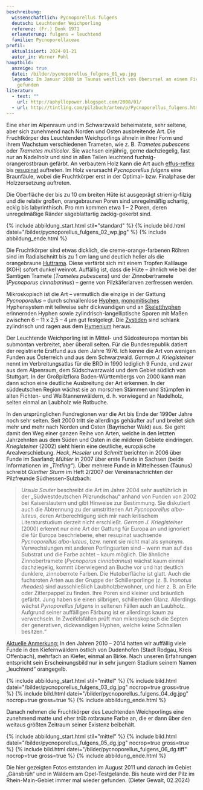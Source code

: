 ```yaml
---
beschreibung:
  wissenschaftlich: Pycnoporellus fulgens
  deutsch: Leuchtender Weichporling
  referenz: (Fr.) Donk 1971
  erlaeuterung: fulgens = leuchtend
  familie: Pycnoporellaceae
profil:
  aktualisiert: 2024-01-21
  autor_in: Werner Pohl
hauptbild:
  anzeige: true
  datei: /bilder/pycnoporellus_fulgens_01_wp.jpg
  legende: Im Januar 2008 im Taunus westlich von Oberursel an einem Fichtenstumpf
    gefunden
literatur:
  - text: ""
    url: http://aphyllopower.blogspot.com/2008/01/
  - url: http://tintling.com/pilzbuch/arten/p/Pycnoporellus_fulgens.html
---
```

Eine eher im Alpenraum und im Schwarzwald beheimatete, sehr seltene, aber sich zunehmend nach Norden und Osten ausbreitende Art. Die Fruchtkörper des Leuchtenden Weichporlings ähneln in ihrer Form und ihrem Wachstum verschiedenen Trameten, wie z. B. *Trametes pubescens* oder *Trametes multicolor*. Sie wachsen einjährig, gerne dachziegelig, fast nur an Nadelholz und sind in allen Teilen leuchtend fuchsig-orangerostbraun gefärbt. An verbautem Holz kann die Art auch [effus-reflex](effus-reflex "Glossar") bis [resupinat](effus-reflex "Glossar") auftreten. Im Holz verursacht *Pycnoporellus fulgens* eine Braunfäule, wobei die Fruchtkörper erst in der Optimal- bzw. Finalphase der Holzzersetzung auftreten.

Die Oberfläche der bis zu 10 cm breiten Hüte ist ausgeprägt striemig-filzig und die relativ großen, orangebraunen Poren sind unregelmäßig schartig, eckig bis labyrinthisch. Pro mm kommen etwa 1 – 2 Poren, deren unregelmäßige Ränder sägeblattartig zackig-gekerbt sind.

{% include abbildung_start.html stil="standard" %}
{% include bild.html datei="/bilder/pycnoporellus_fulgens_02_wp.jpg" %}
{% include abbildung_ende.html %}

Die Fruchtkörper sind etwas dicklich, die creme-orange-farbenen Röhren sind im Radialschnitt bis zu 1 cm lang und deutlich heller als die orangebraune [Huttrama](Trama "Glossar"). Diese verfärbt sich mit einem Tropfen Kalilauge (KOH) sofort dunkel weinrot. Auffällig ist, dass die Hüte – ähnlich wie bei der Samtigen Tramete (*Trametes pubescens*) und der Zinnobertramete (*Pycnoporus cinnabarinus*) – gerne von Pilzkäferlarven zerfressen werden.

Mikroskopisch ist die Art – vermutlich die einzige in der Gattung *Pycnoporellus* – durch schnallenlose [Hyphen](Hyphen "Glossar"), [monomitisches](monomitisch "Glossar") Hyphensystem mit teilweise sehr dickwandigen und an [Skeletthyphen](Skeletthyphen "Glossar") erinnernden Hyphen sowie zylindrisch-langelliptische Sporen mit Maßen zwischen 6 – 11 x 2,5 – 4 μm gut festgelegt. Die [Zystiden](Zystiden "Glossar") sind schlank zylindrisch und ragen aus dem [Hymenium](Hymenium "Glossar") heraus.

Der Leuchtende Weichporling ist in Mittel- und Südosteuropa montan bis submontan verbreitet, aber überall selten. Für die Bundesrepublik datiert der registrierte Erstfund aus dem Jahre 1976. Ich kenne die Art von wenigen Funden aus Österreich und aus dem Schwarzwald. *German J. Krieglsteiner* nennt im Verbreitungsatlas für die BRD in 1990 lediglich 9 Funde, und zwar aus dem Alpenraum, dem Südschwarzwald und dem Gebiet südlich von Stuttgart. In der Großpilzflora Baden-Württembergs von 2000 kann man dann schon eine deutliche Ausbreitung der Art erkennen. In der süddeutschen Region wächst sie an morschen Stämmen und Stümpfen in alten Fichten- und Weißtannenwäldern, d. h. vorwiegend an Nadelholz, selten einmal an Laubholz wie Rotbuche.

In den ursprünglichen Fundregionen war die Art bis Ende der 1990er Jahre noch sehr selten. Seit 2000 tritt sie allerdings gehäufter auf und breitet sich mehr und mehr nach Norden und Osten (Bayrischer Wald) aus. Sie geht damit den Weg einer ganzen Reihe von Arten, welche in den letzten Jahrzehnten aus dem Süden und Osten in die milderen Gebiete eindringen. *Krieglsteiner* (2002) sieht hierin eine deutliche, europäische Arealverschiebung. *Heck*, *Heseler* und *Schmitt* berichten in 2006 über Funde im Saarland; *Mühler* in 2007 über erste Funde in Sachsen (beide Informationen im *„Tintling“*). Über mehrere Funde in Mittelhessen (Taunus) schreibt *Günther Sturm* im Heft 2/2007 der Vereinsnachrichten der Pilzfreunde Südhessen-Sulzbach:

> *Ursula Sauter* beschreibt die Art im Jahre 2004 sehr ausführlich in der „Südwestdeutschen Pilzrundschau“ anhand von Funden von 2002 bei Kaiserslautern und gibt Hinweise zur Bestimmung. Sie diskutiert auch die Abtrennung zu der umstrittenen Art *Pycnoporellus albo-luteus*, deren Artberechtigung sich mir nach kritischem Literaturstudium derzeit nicht erschließt. *German J. Krieglsteiner* (2000) erkennt nur eine Art der Gattung für Europa an und ignoriert die für Europa beschriebene, eher resupinat wachsende *Pycnoporellus albo-luteus*, bzw. nennt sie nicht mal als synonym. Verwechslungen mit anderen Porlingsarten sind – wenn man auf das Substrat und die Farbe achtet – kaum möglich. Die ähnliche Zinnobertramete (*Pycnoporus cinnabarinus*) wächst kaum einmal dachziegelig, kommt überwiegend an Buche vor und hat deutlich dunklere, zinnoberrote Farben. Die Hutoberfläche ist glatt. Auch die fuchsroten Arten aus der Gruppe der Schillerporlinge (z. B. *Inonotus rheades*) sind ausschließlich Laubholzbewohner, und hier z. B. an Erle oder Zitterpappel zu finden. Ihre Poren sind kleiner und bräunlich gefärbt. Jung haben sie einen silbrigen, schillernden Glanz. Allerdings wächst *Pynoporellus fulgens* in seltenen Fällen auch an Laubholz. Aufgrund seiner auffälligen Färbung ist er allerdings kaum zu verwechseln. In Zweifelsfällen prüft man mikroskopisch die Septen der generativen, dickwandigen Hyphen, welche keine Schnallen besitzen.“

<ins>Aktuelle Anmerkung:</ins> In den Jahren 2010 – 2014 hatten wir auffällig viele Funde in den Kiefernwäldern östlich von  Dudenhofen (Stadt Rodgau, Kreis Offenbach), mehrfach an Kiefer, einmal an Birke. Nach unseren Erfahrungen entspricht sein Erscheinungsbild nur in sehr jungem Stadium seinem Namen „leuchtend“ orangegelb.

{% include abbildung_start.html stil="mittel" %}
{% include bild.html datei="/bilder/pycnoporellus_fulgens_03_dg.jpg" nocrop=true gross=true %}
{% include bild.html datei="/bilder/pycnoporellus_fulgens_04_dg.jpg" nocrop=true gross=true %}
{% include abbildung_ende.html %}

Danach nehmen die Fruchtkörper des Leuchtenden Weichporlings eine zunehmend matte und eher trüb rotbraune Farbe an, die er dann über den weitaus größten Zeitraum seiner Existenz beibehält.

{% include abbildung_start.html stil="mittel" %}
{% include bild.html datei="/bilder/pycnoporellus_fulgens_05_dg.jpg" nocrop=true gross=true %}
{% include bild.html datei="/bilder/pycnoporellus_fulgens_06_dg.tiff" nocrop=true gross=true %}
{% include abbildung_ende.html %}

Die hier gezeigten Fotos entstanden im August 2011 und danach im Gebiet „Gänsbrüh“ und in Wäldern am Opel-Testgelände. Bis heute wird der Pilz im Rhein-Main-Gebiet immer mal wieder gefunden. (Dieter Gewalt, 02.2024)